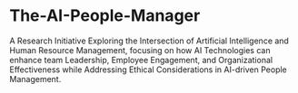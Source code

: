 # The-AI-People-Manager
A Research Initiative Exploring the Intersection of Artificial Intelligence and Human Resource Management, focusing on how AI Technologies can enhance team Leadership, Employee Engagement, and Organizational Effectiveness while Addressing Ethical Considerations in AI-driven People Management.
